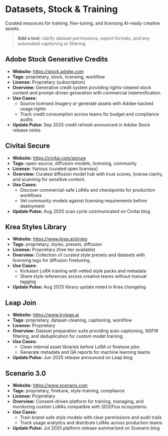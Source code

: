 # Datasets, Stock & Training

Curated resources for training, fine-tuning, and licensing AI-ready creative assets.

> **Add a tool:** clarify dataset permissions, export formats, and any automated captioning or filtering.

## Adobe Stock Generative Credits
- **Website:** https://stock.adobe.com
- **Tags:** proprietary, stock, licensing, workflow
- **License:** Proprietary (subscription)
- **Overview:** Generative credit system providing rights-cleared stock content and prompt-driven generation with commercial indemnification.
- **Use Cases:**
  - Source licensed imagery or generate assets with Adobe-backed usage rights
  - Track credit consumption across teams for budget and compliance audits
- **Update Pulse:** Sep 2025 credit refresh announced in Adobe Stock release notes

## Civitai Secure
- **Website:** https://civitai.com/secure
- **Tags:** open-source, diffusion-models, licensing, community
- **License:** Various (curated open licenses)
- **Overview:** Curated diffusion model hub with trust scores, license clarity, and scanning for sensitive content.
- **Use Cases:**
  - Discover commercial-safe LoRAs and checkpoints for production workflows
  - Vet community models against licensing requirements before deployment
- **Update Pulse:** Aug 2025 scan cycle communicated on Civitai blog

## Krea Styles Library
- **Website:** https://www.krea.ai/styles
- **Tags:** proprietary, styles, presets, diffusion
- **License:** Proprietary (free tier available)
- **Overview:** Collection of curated style presets and datasets with licensing tags for diffusion finetuning.
- **Use Cases:**
  - Kickstart LoRA training with vetted style packs and metadata
  - Share style references across creative teams without manual tagging
- **Update Pulse:** Aug 2025 library update noted in Krea changelog

## Leap Join
- **Website:** https://www.tryleap.ai
- **Tags:** proprietary, dataset-cleaning, captioning, workflow
- **License:** Proprietary
- **Overview:** Dataset preparation suite providing auto-captioning, NSFW filtering, and deduplication for custom model training.
- **Use Cases:**
  - Clean internal asset libraries before LoRA or finetune jobs
  - Generate metadata and QA reports for machine learning teams
- **Update Pulse:** Jun 2025 release announced on Leap blog

## Scenario 3.0
- **Website:** https://www.scenario.com
- **Tags:** proprietary, finetune, style-training, compliance
- **License:** Proprietary
- **Overview:** Consent-driven platform for training, managing, and monitoring custom LoRAs compatible with SD3/Flux ecosystems.
- **Use Cases:**
  - Train brand-safe style models with clear permissions and audit trails
  - Track usage analytics and distribute LoRAs across production teams
- **Update Pulse:** Jul 2025 platform release summarized on Scenario blog
